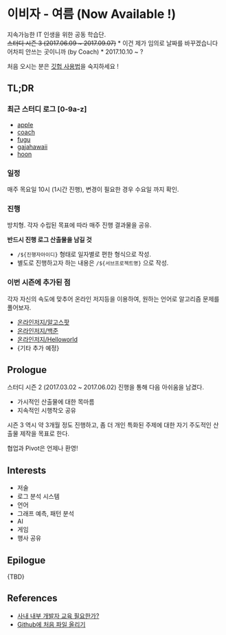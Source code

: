 # 이비자 - 여름 (Now Available !)

지속가능한 IT 인생을 위한 공동 학습단.  
~~스터디 시즌 3 (2017.06.09 ~ 2017.09.07)~~
    * 이건 제가 임의로 날짜를 바꾸겠습니다 어차피 안쓰는 곳이니까 (by Coach)
    * 2017.10.10 ~ ?

처음 오시는 분은 [깃헙 사용법](#references)을 숙지하세요 ! 

##  TL;DR

### 최근 스터디 로그 [0-9a-z]

* [apple](apple/Studylog/2017-07-13.md)
* [coach](coach/Studylog/2017-07-13-coach.md)
* [fugu](fugu/StudyLog/2017.07.13.fugu.md)
* [gajahawaii](gajahawaii/StudyLog/2017.07.13.md)
* [hoon](hoon/StudyLog/2017.06.29.md)

### 일정

매주 목요일 10시 (1시간 진행), 변경이 필요한 경우 수요일 까지 확인.

### 진행

방치형. 각자 수립된 목표에 따라 매주 진행 결과물을 공유.

__반드시 진행 로그 산출물을 남길 것__

* `/${진행자아이디}` 형태로 일자별로 편한 형식으로 작성.
* 별도로 진행하고자 하는 내용은 `/${서브프로젝트명}` 으로 작성.


### 이번 시즌에 추가된 점

각자 자신의 속도에 맞추어 온라인 저지등을 이용하여, 원하는 언어로 알고리즘 문제를 풀어보자.
* [온라인저지/알고스팟](https://algospot.com/judge/problem/list/)
* [온라인저지/백준](https://www.acmicpc.net/)
* [온라인저지/Helloworld](http://tryhelloworld.co.kr/challenges)
* {기타 추가 예정}

## Prologue

스터디 시즌 2 (2017.03.02 ~ 2017.06.02)  진행을 통해 다음 아쉬움을 남겼다.

* 가시적인 산출물에 대한 목마름
* 지속적인 시행착오 공유

시즌 3 역시 약 3개월 정도 진행하고, 좀 더 개인 특화된 주제에 대한 자기 주도적인 산출물 제작을 목표로 한다.

협업과 Pivot은 언제나 환영!

## Interests

* 저술
* 로그 분석 시스템
* 언어
* 그래프 예측, 패턴 분석
* AI
* 게임
* 행사 공유

## Epilogue

{TBD}

## References

* [사내 내부 개발자 교육 필요한가?](http://blog.hkwon.me/developer-education/)
* [Github에 처음 파일 올리기](http://emflant.tistory.com/123)
